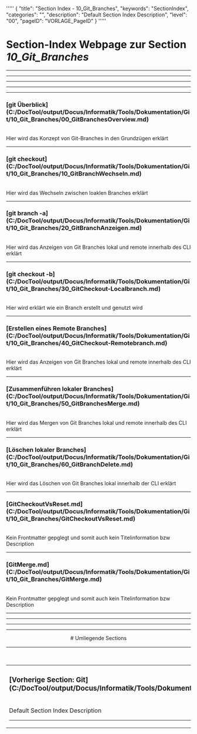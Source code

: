 '''''
{
"title": "Section Index - 10_Git_Branches",
"keywords": "SectionIndex",
"categories": "",
"description": "Default Section Index Description",
"level": "00",
"pageID": "VORLAGE_PageID"
}
'''''


<h1>Section-Index Webpage zur Section <i>10_Git_Branches</i></h1>

<hr><hr><hr><hr><hr>


<h3>[git Überblick](C:/DocTool/output/Docus/Informatik/Tools/Dokumentation/Git/10_Git_Branches/00_GitBranchesOverview.md)</h3><br>Hier wird das Konzept von Git-Branches in den Grundzügen erklärt<hr>


<h3>[git checkout](C:/DocTool/output/Docus/Informatik/Tools/Dokumentation/Git/10_Git_Branches/10_GitBranchWechseln.md)</h3><br>Hier wird das Wechseln zwischen loaklen Branches erklärt<hr>


<h3>[git branch -a](C:/DocTool/output/Docus/Informatik/Tools/Dokumentation/Git/10_Git_Branches/20_GitBranchAnzeigen.md)</h3><br>Hier wird das Anzeigen von Git Branches lokal und remote innerhalb des CLI erklärt<hr>


<h3>[git checkout -b](C:/DocTool/output/Docus/Informatik/Tools/Dokumentation/Git/10_Git_Branches/30_GitCheckout-Localbranch.md)</h3><br>Hier wird erklärt wie ein Branch erstellt und genutzt wird<hr>


<h3>[Erstellen eines Remote Branches](C:/DocTool/output/Docus/Informatik/Tools/Dokumentation/Git/10_Git_Branches/40_GitCheckout-Remotebranch.md)</h3><br>Hier wird das Anzeigen von Git Branches lokal und remote innerhalb des CLI erklärt<hr>


<h3>[Zusammenführen lokaler Branches](C:/DocTool/output/Docus/Informatik/Tools/Dokumentation/Git/10_Git_Branches/50_GitBranchesMerge.md)</h3><br>Hier wird das Mergen von Git Branches lokal und remote innerhalb des CLI erklärt<hr>


<h3>[Löschen lokaler Branches](C:/DocTool/output/Docus/Informatik/Tools/Dokumentation/Git/10_Git_Branches/60_GitBranchDelete.md)</h3><br>Hier wird das Löschen von Git Branches lokal innerhalb der CLI erklärt<hr>


<h3>[GitCheckoutVsReset.md](C:/DocTool/output/Docus/Informatik/Tools/Dokumentation/Git/10_Git_Branches/GitCheckoutVsReset.md)</h3><br>Kein Frontmatter gepglegt und somit auch kein Titelinformation bzw Description<hr>


<h3>[GitMerge.md](C:/DocTool/output/Docus/Informatik/Tools/Dokumentation/Git/10_Git_Branches/GitMerge.md)</h3><br>Kein Frontmatter gepglegt und somit auch kein Titelinformation bzw Description<hr><center><hr><hr><hr> # Umliegende Sections
 </h2><br><table><thead> <tr> <th><center>Vorgelagerte Section</center></th> <th><center>Nachgelagerte Section</center></th></tr></thead><tbody><tr><td><h3>[Vorherige Section: Git](C:/DocTool/output/Docus/Informatik/Tools/Dokumentation/Git/SectionIndex_DocTooloutputDocusInformatikToolsDokumentationGit.html)</h3><br>Default Section Index Description<hr></td><td>Es gibt keine Subfolder</td></tr></tbody></table>
